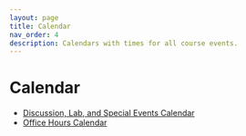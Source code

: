 ```yaml
---
layout: page
title: Calendar
nav_order: 4
description: Calendars with times for all course events.
---
```


# Calendar

- [Discussion, Lab, and Special Events Calendar](#ldlc)
- [Office Hours Calendar](#ohc)


<!-- <a name='ldlc'></a>

## Discussion, Lab, and Special Events Calendar

This calendar contains times for
- live discussion sessions (in <span style="color:Red">**red**</span>)
- live lab sessions (in <span style="color:SkyBlue">**blue**</span>)
- other special events, such as lost office hours (in <span style="color:Gold">**yellow**</span>)

To access these events, use the Zoom links posted in <b><a href="https://piazza.com/class/ke37haavnl86ul?cid=15">@15 on Piazza</a></b>.

<iframe src="https://calendar.google.com/calendar/embed?height=600&amp;wkst=1&amp;bgcolor=%23ffffff&amp;ctz=America%2FLos_Angeles&amp;src=Y18zbTBkdHBpZW8zcTEzOWplbGd1ZDFza2xtZ0Bncm91cC5jYWxlbmRhci5nb29nbGUuY29t&amp;src=Y190cG9qM25qN25lbjd1cW5lcnFiNWhvbDFiY0Bncm91cC5jYWxlbmRhci5nb29nbGUuY29t&amp;src=Y180MjFnb2dhbmsybGVmbDcwZGpvcm9pdWtza0Bncm91cC5jYWxlbmRhci5nb29nbGUuY29t&amp;color=%23D50000&amp;color=%234285F4&amp;color=%23F6BF26&amp;showTitle=0&amp;mode=WEEK" style="border-width:0" width="800" height="700" frameborder="0" scrolling="no"></iframe>

<br>

<a name='ohc'></a>

## Office Hours Calendar

GSI and tutor office hours are in <span style="color:Gray">**grey**</span>. Click on each event to see which GSI or tutor is running each office hour time. You should come to these with questions about anything – labs, homeworks, projects, discussions, concepts, etc. To access GSI and tutor office hours, go to our [Office Hours Queue](http://oh.ds100.org). When it’s your turn, you will be given the Zoom link to join.

Prof. Joseph and Prof. Perez' office hours are in <span style="color:#b2505b">**dark pink**</span>. You should come to these with questions about concepts. To access instructor office hours, use the Zoom links posted on Piazza.

Lost office hours are also in <span style="color:#b2505b">**dark pink**</span>. You should come to these if you feel behind in the course and would like help with the material (but not with assignments).

<iframe src="https://calendar.google.com/calendar/embed?height=600&amp;wkst=1&amp;bgcolor=%23ffffff&amp;ctz=America%2FLos_Angeles&amp;src=Y18wNnRqYnJuNHY0aHNzcTQ1dmhtb2tlZ2VuMEBncm91cC5jYWxlbmRhci5nb29nbGUuY29t&amp;src=Y181Z2pyMzQ2Zmp0dm8xbjdjcHZzN2Nxc2kyc0Bncm91cC5jYWxlbmRhci5nb29nbGUuY29t&amp;color=%23616161&amp;color=%23D81B60&amp;showTitle=0&amp;mode=WEEK" style="border-width:0" width="800" height="700" frameborder="0" scrolling="no"></iframe>
 -->